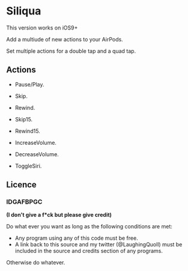 # Siliqua 

This version works on iOS9+

Add a multiude of new actions to your AirPods.

Set multiple actions for a double tap and a quad tap.

## Actions

* Pause/Play.

* Skip.

* Rewind.

* Skip15.

* Rewind15.

* IncreaseVolume.

* DecreaseVolume.

* ToggleSiri.

## Licence

### IDGAFBPGC
**(I don't give a f*ck but please give credit)**

Do what ever you want as long as the following conditions are met:

* Any program using any of this code must be free.
* A link back to this source and my twitter (@LaughingQuoll) must be included in the source and credits section of any programs.

Otherwise do whatever.

